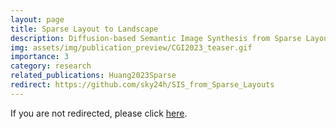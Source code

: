 ```yaml
---
layout: page
title: Sparse Layout to Landscape
description: Diffusion-based Semantic Image Synthesis from Sparse Layouts
img: assets/img/publication_preview/CGI2023_teaser.gif
importance: 3
category: research
related_publications: Huang2023Sparse
redirect: https://github.com/sky24h/SIS_from_Sparse_Layouts
---
```


If you are not redirected, please click [here]("https://github.com/sky24h/SIS_from_Sparse_Layouts).
